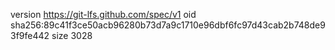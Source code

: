 version https://git-lfs.github.com/spec/v1
oid sha256:89c41f3ce50acb96280b73d7a9c1710e96dbf6fc97d43cab2b748de93f9fe442
size 3028
